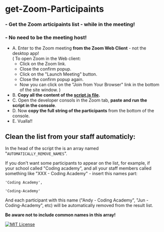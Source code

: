 # get-Zoom-Participaints

### - Get the Zoom articipaints list - while in the meeting!
### - No need to be the meeting host!

- A. Enter to the Zoom meeting **from the Zoom Web Client** - not the desktop app!
 <br/>(
  To open Zoom in the Web client:
    - Click on the Zoom link.
    - Close the confirm popup.
    - Click on the "Launch Meeting" button.
    - Close the confirm popup again.
    - Now you can click on the "Join from Your Browser" link in the bottom of the site window.
)
- B. **Copy all the content of the [**script.js file**](https://github.com/EtsHasade/get-Zoom-Participaints/blob/main/script.js).**
- C. Open the developer consols in the Zoom tab, **paste and run the script in the console**.
- D. Now **copy the full string of the participants** from the bottom of the console.
- E. Vualla!!

## Clean the list from your staff automaticly:
In the head of the script the is an array named "``AUTOMATICALLY_REMOVE_NAMES``".

If you don't want some participants to appear on the list, for example, if your school called "Coding academy", and all your staff members called something like "XXX - Coding Academy" - insert this names part: 

    'Coding Academy',

    'Coding-Academy'


And each participant with this name ("Andy - Coding Academy", "Jun - Coding-Academy", etc) will be automatically removed from the result list.

**Be aware not to include common names in this array!**

[![MIT License](https://img.shields.io/badge/License-MIT-green.svg)](https://choosealicense.com/licenses/mit/)
